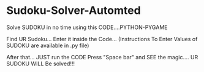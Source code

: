 # Sudoku-Solver-Automted
Solve SUDOKU in no time using this CODE....PYTHON-PYGAME
 
Find UR Sudoku...
Enter it inside the Code...
(Instructions To Enter Values of SUDOKU are available in .py file)

After that...
JUST run the CODE
Press "Space bar" and SEE the magic....
UR SUDOKU WILL Be solved!!!
